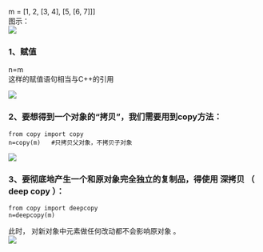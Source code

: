 m = [1, 2, [3, 4], [5, [6, 7]]]  
图示：  
![][image1]    
### 1、赋值  
n=m  
这样的赋值语句相当与C++的引用   

![][image2]  
  
### 2、要想得到一个对象的“拷贝”，我们需要用到copy方法：  
`from copy import copy`  
`n=copy(m)   #只拷贝父对象，不拷贝子对象`    

![][image3]    

### 3、要彻底地产生一个和原对象完全独立的复制品，得使用 深拷贝 （ deep copy ）：  
`from copy import deepcopy`  
`n=deepcopy(m)`    

此时， 对新对象中元素做任何改动都不会影响原对象 。  
![][image4]

[//]: # (image reference)  
[image1]: ./example/1.png  
[image2]: ./example/2.png  
[image3]: ./example/3.png
[image4]: ./example/4.png

